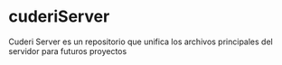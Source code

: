 # cuderiServer
Cuderi Server es un repositorio que unifica los archivos principales del servidor para futuros proyectos

